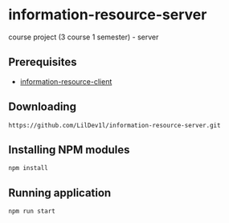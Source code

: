 # information-resource-server
course project (3 course 1 semester) - server

## Prerequisites

- [information-resource-client](https://github.com/LilDev1l/information-resource-client)

## Downloading

```
https://github.com/LilDev1l/information-resource-server.git
```

## Installing NPM modules

```
npm install
```

## Running application

```
npm run start
```

